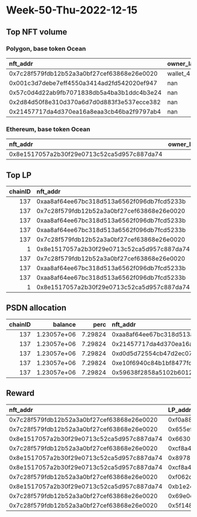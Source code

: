 # Week-50-Thu-2022-12-15 
## Top NFT volume
### Polygon, base token Ocean
| nft_addr                                   | owner_label   |   vol_amt |   vol_perc |
|:-------------------------------------------|:--------------|----------:|-----------:|
| 0x7c28f579fdb12b52a3a0bf27cef63868e26e0020 | wallet_4      |     70000 | 98.2925    |
| 0x001c3d7debe7eff4550a3414ad2fd542020ef947 | nan           |       999 |  1.40277   |
| 0x57c0d4d22ab9fb7071838db5a4ba3b1ddc4b3e24 | nan           |        69 |  0.0968883 |
| 0x2d84d50f8e310d370a6d7d0d883f3e537ecce382 | nan           |        49 |  0.0688048 |
| 0x21457717da4d370ea16a8eaa3cb46ba2f9797ab4 | nan           |        22 |  0.0308919 |

### Ethereum, base token Ocean
| nft_addr                                   |   owner_label |   vol_amt |   vol_perc |
|:-------------------------------------------|--------------:|----------:|-----------:|
| 0x8e1517057a2b30f29e0713c52ca5d957c887da74 |           nan |     40100 |        100 |

## Top LP
|   chainID | nft_addr                                   | LP_addr                                    |       allocation |   percent | LP_addr_label   |
|----------:|:-------------------------------------------|:-------------------------------------------|-----------------:|----------:|:----------------|
|       137 | 0xaa8af64ee67bc318d513a6562f096db7fcd5233b | 0x8475b523b5fa2db7b77eb5f14edabdefc2102698 |      1.20008e+06 |  0.975224 | psdn            |
|       137 | 0x7c28f579fdb12b52a3a0bf27cef63868e26e0020 | 0xf0a8802509421df907188434d4fc230cf9271672 | 536883           |  0.92     | wallet_1        |
|       137 | 0xaa8af64ee67bc318d513a6562f096db7fcd5233b | 0x663052ad99b85a8c35040c4fd1cc87620f4b61f1 | 288577           |  0.58     | wallet_3        |
|       137 | 0xaa8af64ee67bc318d513a6562f096db7fcd5233b | 0x8978be1b2082d10ea95533d2897ddab53afb97e9 | 190313           |  0.592    | wallet_5        |
|       137 | 0x7c28f579fdb12b52a3a0bf27cef63868e26e0020 | 0x655efe6eb2021b8cefe22794d90293aec37bb325 | 176982           |  0.92     | wallet_6        |
|         1 | 0x8e1517057a2b30f29e0713c52ca5d957c887da74 | 0x663052ad99b85a8c35040c4fd1cc87620f4b61f1 | 159215           |  0.32     | wallet_3        |
|       137 | 0x7c28f579fdb12b52a3a0bf27cef63868e26e0020 | 0xcf8a4b99640defaf99acae9d770dec9dff37927d | 153857           |  0.54     | wallet_2        |
|       137 | 0xaa8af64ee67bc318d513a6562f096db7fcd5233b | 0xce74a5886ea7a8a675d8fb5fc11a697a23fe1dc8 | 120559           |  0.88     | wallet_7        |
|       137 | 0xaa8af64ee67bc318d513a6562f096db7fcd5233b | 0xf062d1b3f658ad32f7896a76807b05ba7a9e7720 | 113946           |  0.464    | wallet_8        |
|         1 | 0x8e1517057a2b30f29e0713c52ca5d957c887da74 | 0x8978be1b2082d10ea95533d2897ddab53afb97e9 | 102872           |  0.32     | wallet_5        |

## PSDN allocation
|   chainID |     balance |    perc | nft_addr                                   |      allocation |   percent |
|----------:|------------:|--------:|:-------------------------------------------|----------------:|----------:|
|       137 | 1.23057e+06 | 7.29824 | 0xaa8af64ee67bc318d513a6562f096db7fcd5233b |     1.20008e+06 |  0.975224 |
|       137 | 1.23057e+06 | 7.29824 | 0x21457717da4d370ea16a8eaa3cb46ba2f9797ab4 | 15244.3         |  0.012388 |
|       137 | 1.23057e+06 | 7.29824 | 0xd0d5d72554cb47d2ec07e0e849c1b8fae6bb5f3a | 15244.3         |  0.012388 |
|       137 | 1.23057e+06 | 7.29824 | 0xe10f6940c84b1bf8477fda04335405841b66cec7 |     0           |  0        |
|       137 | 1.23057e+06 | 7.29824 | 0x59638f2858a5102b601297e76f3026bee92402f7 |     0           |  0        |

## Reward
| nft_addr                                   | LP_addr                                    |      amt | LP_addr_label   |
|:-------------------------------------------|:-------------------------------------------|---------:|:----------------|
| 0x7c28f579fdb12b52a3a0bf27cef63868e26e0020 | 0xf0a8802509421df907188434d4fc230cf9271672 | 8438.19  | wallet_1        |
| 0x7c28f579fdb12b52a3a0bf27cef63868e26e0020 | 0x655efe6eb2021b8cefe22794d90293aec37bb325 | 2781.62  | wallet_6        |
| 0x8e1517057a2b30f29e0713c52ca5d957c887da74 | 0x663052ad99b85a8c35040c4fd1cc87620f4b61f1 | 2502.38  | wallet_3        |
| 0x7c28f579fdb12b52a3a0bf27cef63868e26e0020 | 0xcf8a4b99640defaf99acae9d770dec9dff37927d | 2418.18  | wallet_2        |
| 0x8e1517057a2b30f29e0713c52ca5d957c887da74 | 0x8978be1b2082d10ea95533d2897ddab53afb97e9 | 1616.84  | wallet_5        |
| 0x8e1517057a2b30f29e0713c52ca5d957c887da74 | 0xcf8a4b99640defaf99acae9d770dec9dff37927d | 1432.99  | wallet_2        |
| 0x7c28f579fdb12b52a3a0bf27cef63868e26e0020 | 0xf062d1b3f658ad32f7896a76807b05ba7a9e7720 |  949.477 | wallet_8        |
| 0x8e1517057a2b30f29e0713c52ca5d957c887da74 | 0xb1e24789311f14b6270b2b4ed11a768bf9b547ff |  684.365 | nan             |
| 0x7c28f579fdb12b52a3a0bf27cef63868e26e0020 | 0x69e0e2b3d523d3b247d798a49c3fa022a46dd6bd |  510.853 | nan             |
| 0x7c28f579fdb12b52a3a0bf27cef63868e26e0020 | 0x5f148fa6a7fe1f282341c8fc54b781e42b09a518 |  369.591 | nan             |
